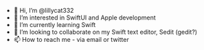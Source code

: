 - 👋 Hi, I’m @lillycat332
- 👀 I’m interested in SwiftUI and Apple development
- 🌱 I’m currently learning Swift
- 💞️ I’m looking to collaborate on my Swift text editor, Sedit (gedit?)
- 📫 How to reach me - via email or twitter

<!---
lillycat332/lillycat332 is a ✨ special ✨ repository because its `README.md` (this file) appears on your GitHub profile.
You can click the Preview link to take a look at your changes.
--->
